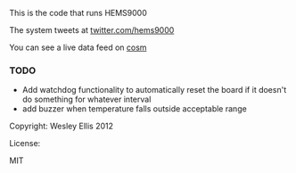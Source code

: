 This is the code that runs HEMS9000

The system tweets at [twitter.com/hems9000](https://twitter.com/hems9000)

You can see a live data feed on [cosm](https://cosm.com/feeds/64721)

### TODO

 * Add watchdog functionality to automatically reset the board if it doesn't do something for whatever interval
 * add buzzer when temperature falls outside acceptable range


Copyright: Wesley Ellis 2012

License:

MIT
